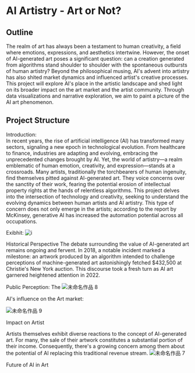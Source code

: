 # AI Artistry - Art or Not?

## Outline
The realm of art has always been a testament to human creativity, a field where emotions, expressions, and aesthetics intertwine. However,
the onset of AI-generated art poses a significant question: can a creation generated from algorithms stand shoulder to shoulder with the spontaneous outbursts of human artistry?
Beyond the philosophical musing, AI's advent into artistry has also shited market dynamics and influenced artist's creative processes. 
This project will explore AI's place in the artistic landscape and shed light on its broader impact on the art market and the artist community. 
Through data visualizations and narrative exploration, we aim to paint a picture of the AI art phenomenon.


## Project Structure
Introduction:     
In recent years, the rise of artificial intelligence (AI) has transformed many sectors, signaling a new epoch in technological evolution. 
From healthcare to finance, industries are adapting and evolving, embracing the unprecedented changes brought by AI. 
Yet, the world of artistry—a realm emblematic of human emotion, creativity, and expression—stands at a crossroads.
Many artists, traditionally the torchbearers of human ingenuity, find themselves pitted against AI-generated art. 
They voice concerns over the sanctity of their work, fearing the potential erosion of intellectual property rights at the hands of relentless algorithms. 
This project delves into the intersection of technology and creativity, seeking to understand the evolving dynamics between human artists and AI artistry.
This type of concern does not only emerge in the artists; according to the report by McKinsey, generative AI has increased the automation potential across all occupations. 

Exibhit: 
![i](https://github.com/QijiaZhouX/qijia_zhou_portfolio/assets/143776318/a21bb6cd-5f0d-4c53-b13a-af3e4fea338f)

Historical Perspective
The debate surrounding the value of AI-generated art remains ongoing and fervent. 
In 2018, a notable incident marked a milestone: an artwork produced by an algorithm intended to challenge perceptions of machine-generated art astonishingly fetched $432,500 at Christie's New York auction. 
This discourse took a fresh turn as AI art garnered heightened attention in 2022.

Public Perception: 
The 
![未命名作品 8](https://github.com/QijiaZhouX/qijia_zhou_portfolio/assets/143776318/d160cadc-1512-45ec-999e-6b416e7974f2)


AI's influence on the Art market:    

![未命名作品 9](https://github.com/QijiaZhouX/qijia_zhou_portfolio/assets/143776318/20fa2593-dafc-4418-b8ef-d57f27d79198)


Impact on Artist   

Artists themselves exhibit diverse reactions to the concept of AI-generated art. For many, the sale of their artwork constitutes a substantial portion of their income. Consequently, there's a growing concern among them about the potential of AI replacing this traditional revenue stream.
![未命名作品 7](https://github.com/QijiaZhouX/qijia_zhou_portfolio/assets/143776318/f84e7c34-f82c-4d94-9939-61620b167bc3)


Future of AI in Art

